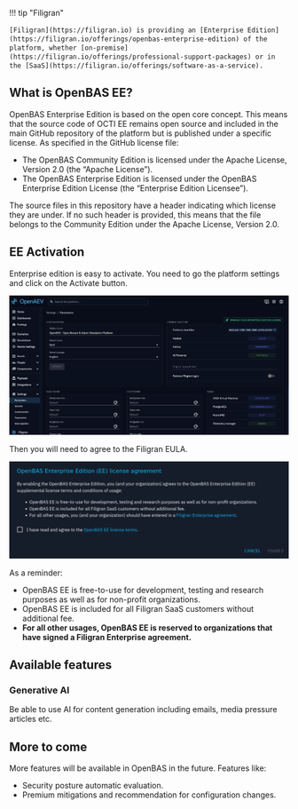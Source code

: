 !!! tip "Filigran"

    [Filigran](https://filigran.io) is providing an [Enterprise Edition](https://filigran.io/offerings/openbas-enterprise-edition) of the platform, whether [on-premise](https://filigran.io/offerings/professional-support-packages) or in the [SaaS](https://filigran.io/offerings/software-as-a-service).

## What is OpenBAS EE?
OpenBAS Enterprise Edition is based on the open core concept. This means that the source code of OCTI EE remains open source and included in the main GitHub repository of the platform but is published under a specific license. As specified in the GitHub license file:

- The OpenBAS Community Edition is licensed under the Apache License, Version 2.0 (the “Apache License”).
- The OpenBAS Enterprise Edition is licensed under the OpenBAS Enterprise Edition License (the “Enterprise Edition Licensee”).

The source files in this repository have a header indicating which license they are under. If no such header is provided, this means that the file belongs to the Community Edition under the Apache License, Version 2.0.

## EE Activation
Enterprise edition is easy to activate. You need to go the platform settings and click on the Activate button.

![OpenBAS activation](assets/enterprise-activate.png)

Then you will need to agree to the Filigran EULA.

![OpenBAS EE EULA](assets/enterprise-eula.png)

As a reminder:

- OpenBAS EE is free-to-use for development, testing and research purposes as well as for non-profit organizations.
- OpenBAS EE is included for all Filigran SaaS customers without additional fee.
- **For all other usages, OpenBAS EE is reserved to organizations that have signed a Filigran Enterprise agreement.**


## Available features

### Generative AI

Be able to use AI for content generation including emails, media pressure articles etc.

## More to come

More features will be available in OpenBAS in the future. Features like:

- Security posture automatic evaluation.
- Premium mitigations and recommendation for configuration changes.
